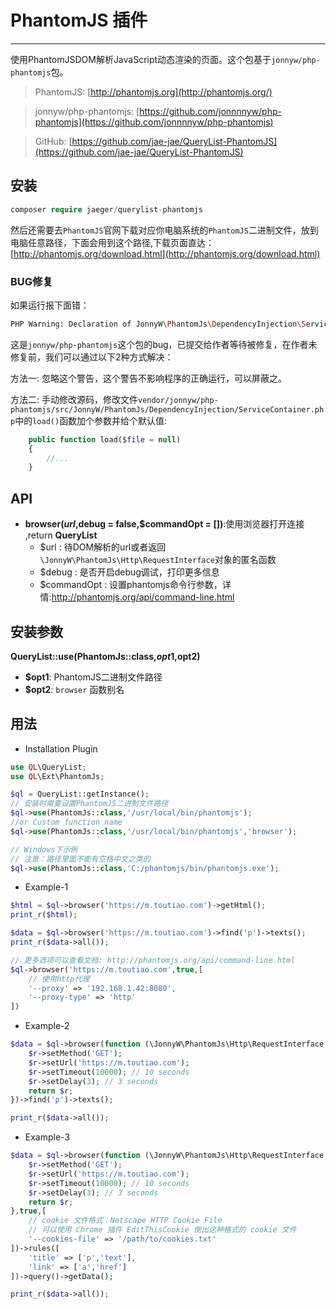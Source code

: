# PhantomJS 插件

---


使用PhantomJSDOM解析JavaScript动态渲染的页面。这个包基于`jonnyw/php-phantomjs`包。

> PhantomJS: [http://phantomjs.org](http://phantomjs.org/)

> jonnyw/php-phantomjs: [https://github.com/jonnnnyw/php-phantomjs](https://github.com/jonnnnyw/php-phantomjs)

> GitHub: [https://github.com/jae-jae/QueryList-PhantomJS](https://github.com/jae-jae/QueryList-PhantomJS)

## 安装
```php
composer require jaeger/querylist-phantomjs
```
然后还需要去`PhantomJS`官网下载对应你电脑系统的`PhantomJS`二进制文件，放到电脑任意路径，下面会用到这个路径,下载页面直达：[http://phantomjs.org/download.html](http://phantomjs.org/download.html)

### BUG修复
如果运行报下面错：
```bash
PHP Warning: Declaration of JonnyW\PhantomJs\DependencyInjection\ServiceContainer::load() should be compatible with Symfony\Component\DependencyInjection\Container::load($file) in /wwwroot/vendor/jonnyw/php-phantomjs/src/JonnyW/PhantomJs/DependencyInjection/ServiceContainer.php on line 20
```
这是`jonnyw/php-phantomjs`这个包的bug，已提交给作者等待被修复，在作者未修复前，我们可以通过以下2种方式解决：

方法一: 忽略这个警告，这个警告不影响程序的正确运行，可以屏蔽之。

方法二: 手动修改源码，修改文件`vendor/jonnyw/php-phantomjs/src/JonnyW/PhantomJs/DependencyInjection/ServiceContainer.php`中的`load()`函数加个参数并给个默认值:

```php
    public function load($file = null)
    {
        //...
    }
```

## API
-  **browser($url,$debug = false,$commandOpt = [])**:使用浏览器打开连接 ,return **QueryList**
	- $url : 待DOM解析的url或者返回`\JonnyW\PhantomJs\Http\RequestInterface`对象的匿名函数
	- $debug : 是否开启debug调试，打印更多信息
	- $commandOpt : 设置phantomjs命令行参数，详情:http://phantomjs.org/api/command-line.html

## 安装参数

 **QueryList::use(PhantomJs::class,$opt1,$opt2)**
- **$opt1**: PhantomJS二进制文件路径
-  **$opt2**: `browser` 函数别名


## 用法

- Installation Plugin

```php
use QL\QueryList;
use QL\Ext\PhantomJs;

$ql = QueryList::getInstance();
// 安装时需要设置PhantomJS二进制文件路径
$ql->use(PhantomJs::class,'/usr/local/bin/phantomjs');
//or Custom function name
$ql->use(PhantomJs::class,'/usr/local/bin/phantomjs','browser');

// Windows下示例
// 注意：路径里面不能有空格中文之类的
$ql->use(PhantomJs::class,'C:/phantomjs/bin/phantomjs.exe');
```

- Example-1

```php
$html = $ql->browser('https://m.toutiao.com')->getHtml();
print_r($html);

$data = $ql->browser('https://m.toutiao.com')->find('p')->texts();
print_r($data->all());

// 更多选项可以查看文档: http://phantomjs.org/api/command-line.html
$ql->browser('https://m.toutiao.com',true,[
	// 使用http代理
	'--proxy' => '192.168.1.42:8080',
    '--proxy-type' => 'http'
])

```
- Example-2

```php
$data = $ql->browser(function (\JonnyW\PhantomJs\Http\RequestInterface $r){
    $r->setMethod('GET');
    $r->setUrl('https://m.toutiao.com');
    $r->setTimeout(10000); // 10 seconds
    $r->setDelay(3); // 3 seconds
    return $r;
})->find('p')->texts();

print_r($data->all());
```
- Example-3

```php
$data = $ql->browser(function (\JonnyW\PhantomJs\Http\RequestInterface $r){
    $r->setMethod('GET');
    $r->setUrl('https://m.toutiao.com');
    $r->setTimeout(10000); // 10 seconds
    $r->setDelay(3); // 3 seconds
    return $r;
},true,[
    // cookie 文件格式：Netscape HTTP Cookie File
    // 可以使用 Chrome 插件 EditThisCookie 倒出这种格式的 cookie 文件
    '--cookies-file' => '/path/to/cookies.txt'
])->rules([
    'title' => ['p','text'],
    'link' => ['a','href']
])->query()->getData();

print_r($data->all());
```

